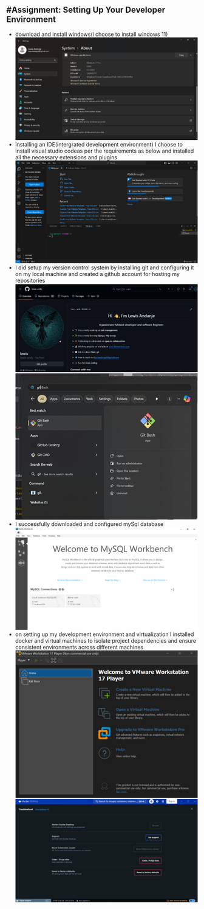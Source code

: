 ## #Assignment: Setting Up Your Developer Environment
- download and install windows(i choose to install windows 11)
![Screenshot of the application](images/img.png)
- installing an IDE(intergrated development environment) I choose to install visual studio codeas per the requirements as below
and installed all the necessary extensions and plugins
![Screenshot of the application](images/img_1.png)
- I did setup my version control system by installing git and configuring it on my local machine and created a github account for hosting my repositories
![Screenshot of the application](images/img_2.png)
![Screenshot of the application](images/img_3.png)
- I successfully downloaded and configured mySql database
![Screenshot of the application](images/img_4.png)
- on setting up my development environment and virtualization  I installed docker and virtual machines to isolate project dependencies and ensure consistent environments across different machines
![Screenshot of the application](images/img_6.png)
![Screenshot of the application](images/img_7.png)